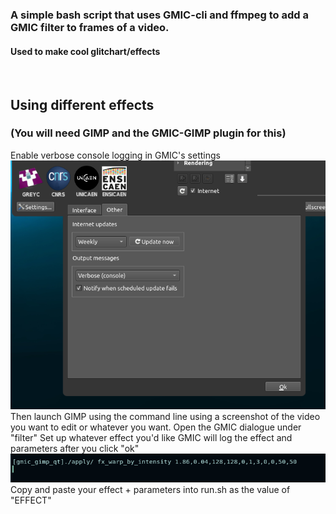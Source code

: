### A simple bash script that uses GMIC-cli and ffmpeg to add a GMIC filter to frames of a video.
#### Used to make cool glitchart/effects
<br/>

## Using different effects
### (You will need GIMP and the GMIC-GIMP plugin for this)
Enable verbose console logging in GMIC's settings
![GMIC Setting](./GMIC-verbose.png)
Then launch GIMP using the command line using a screenshot of the video you want to edit or whatever you want.
Open the GMIC dialogue under "filter"
Set up whatever effect you'd like
GMIC will log the effect and parameters after you click "ok"
![GMIC Filter Output](./GMIC-cli-output.png)
Copy and paste your effect + parameters into run.sh as the value of "EFFECT"
